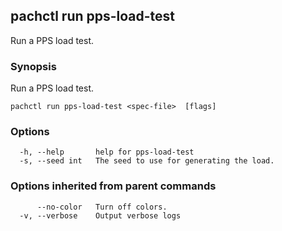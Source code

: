 ## pachctl run pps-load-test

Run a PPS load test.

### Synopsis

Run a PPS load test.

```
pachctl run pps-load-test <spec-file>  [flags]
```

### Options

```
  -h, --help       help for pps-load-test
  -s, --seed int   The seed to use for generating the load.
```

### Options inherited from parent commands

```
      --no-color   Turn off colors.
  -v, --verbose    Output verbose logs
```

